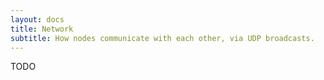 ```yaml
---
layout: docs
title: Network
subtitle: How nodes communicate with each other, via UDP broadcasts.
---
```



TODO

